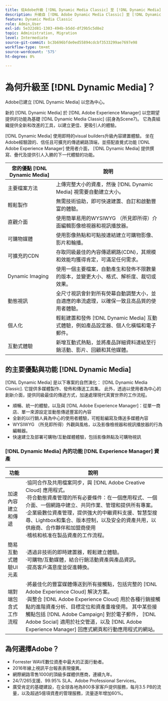 ```yaml
---
title: 從Adobe升級 [!DNL Dynamic Media Classic] 至 [!DNL Dynamic Media] 於 [!DNL Experience Manager] 資產
description: 升級自 [!DNL Adobe Dynamic Media Classic] 至 [!DNL Dynamic Media] 於 [!DNL Adobe Experience Manager]. 瞭解的主要優點與功能 [!DNL Dynamic Media]. 檢閱功能清單比較、升級常見問題集和整備檢查清單。
feature: Dynamic Media Classic
role: Admin,User
exl-id: 5e322d81-1303-494b-b5dd-df29b5c5d8e2
topic: Administration, Migration
level: Intermediate
source-git-commit: bc3b696bfde0ed55894cdcbf3533299ae7697e98
workflow-type: tm+mt
source-wordcount: '575'
ht-degree: 0%

---
```


# 為何升級至 [!DNL Dynamic Media]？

Adobe已建立 [!DNL Dynamic Media] 以您為中心。

新的 [!DNL Dynamic Media] 於 [!DNL Adobe Experience Manager] 以您期望提供的功能為基礎 [!DNL Dynamic Media Classic] (前身為Scene7)。 它為貴組織提供全新和改進的工具，以建立更佳、更吸引人的體驗。

[!DNL Dynamic Media] 使用即時的visual builders升級內容建置體驗。 坐在Adobe經驗證的、信任且可擴充的傳遞網路頂端，並搭配直覺式功能 [!DNL Adobe Experience Manager] 使用者介面， [!DNL Dynamic Media] 提供撰寫、疊代及提供引人入勝的下一代體驗的功能。

| 您的優點 [!DNL Dynamic Media] | 說明 |
| --- | --- |
| 主要檔案方法 | 上傳完整大小的資產，然後 [!DNL Dynamic Media] 視需要自動建立大小。 |
| 輕鬆製作 | 無需技術協助，即可快速建置、自訂和啟動豐富的體驗。 |
| 直觀介面 | 使用簡單易用的WYSIWYG （所見即所得）介面編輯影像檢視器和視訊播放器。 |
| 可購物媒體 | 使用影像熱點和可點按連結建立可購物影像、影片和輪播。 |
| 可擴充的CDN | 存取同級最佳的內容傳遞網路(CDN)，其規模和效能均獲得肯定，可滿足任何需求。 |
| Dynamic Imaging | 使用一個主要檔案，自動產生和發佈不限數量的版本，並變更大小、格式、解析度、裁切或效果。 |
| 動態視訊 | 全尺寸視訊會針對所有熒幕自動調整大小，並自適應的串流處理，以確保一致且高品質的使用者體驗。 |
| 個人化 | 輕鬆建置和發佈 [!DNL Dynamic Media] 互動式體驗，例如產品設定器、個人化橫幅和電子郵件。 |
| 互動式體驗 | 新增互動式熱點，並將產品詳細資料連結至行銷活動、影片、回顧和其他媒體。 |

## 的主要優點與功能 [!DNL Dynamic Media]

[!DNL Dynamic Media] 是以下專案的自然演化： [!DNL Dynamic Media Classic]. 它提供多媒體製作、發佈和傳送工具集。 此外，透過以使用者為中心的創新介面，提供同級最佳的傳遞方式，加速處理現代真實世界的工作流程。

* 順暢、統一的體驗，以及與 [!DNL Adobe Experience Manager]：從單一商店、單一來源設定並動態傳遞豐富的內容
* 全新的以行銷人員為中心的使用者體驗，可輕鬆編寫及傳送多媒體內容
* WYSIWYG （所見即所得）外觀與風格，以及影像檢視器和視訊播放器的行為編輯器。
* 快速建立及部署可購物/互動媒體體驗，包括影像熱點及可購物視訊

### [!DNL Dynamic Media] 內的功能 [!DNL Experience Manager] 資產

| 功能 | 說明 |
| --- | --- |
| 加速內容建立和傳遞 | ·協同合作及共用檔案同步，與 [!DNL Adobe Creative Cloud] 應用程式。<br>·符合動態資產管理的所有必要條件：在一個應用程式、一個介面、一個網路中建立、共同作業、管理和提供所有專案。<br>·企業級數位資產管理，提供強大的中繼資料支援、智慧型搜尋、Lightbox和集合、版本控制，以及安全的資產共用，以供廠商、合作夥伴和加盟商使用<br>·稽核和核准在製品資產的工作流程。 |
| 簡易互動式體驗UI元素 | ·透過非技術的即時建置器，輕鬆建立體驗。<br>·可購物/互動媒體，結合行銷活動資產與產品資訊。<br>·提高客戶滿意度並促進轉換。 |
| 端對端包含式工作流程 | ·將最佳化的豐富媒體傳送到所有接觸點，包括完整的 [!DNL Adobe Experience Cloud] 解決方案。<br>·與整合 [!DNL Adobe Experience Cloud] 用於各種行銷接觸點的進階資產分析、目標定位和資產重複使用。 其中某些接觸點包括 [!DNL Adobe Campaign] 對於電子郵件， [!DNL Adobe Social] 適用於社交管道，以及 [!DNL Adobe Experience Manager] 回應式網頁和行動應用程式的網站。 |

## 為何選擇Adobe？

* Forrester WAVE數位資產中最大的正面行動者。
* 2016年線上視訊平台報表表現優異。
* 網際網路零售1000的頂級多媒體供應商，連續九年。
* 24/7/265支援、99.95% SLA、Adobe Professional Services。
* 廣受肯定的基礎建設，在全球各地為800多家客戶提供服務，每月3.5 PB的流量，以及超過5億項資產的管理服務，流量逐年增加60%。
